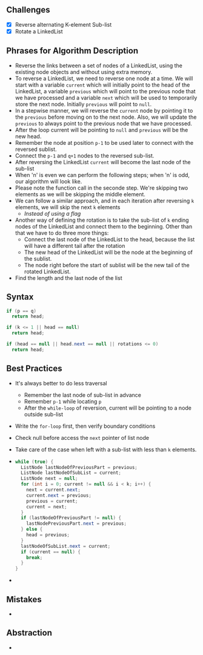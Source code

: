 ## Challenges

- [x] Reverse alternating K-element Sub-list
- [x] Rotate a LinkedList

## Phrases for Algorithm Description

- Reverse the links between a set of nodes of a LinkedList, using the existing node objects and without using extra memory.
- To reverse a LinkedList, we need to reverse one node at a time. We will start with a variable `current` which will initially point to the head of the LinkedList, a variable `previous` which will point to the previous node that we have processed and a variable `next` which will be used to temporarily store the next node. Initially `previous` will point to `null`. 
- In a stepwise manner, we will reverse the `current` node by pointing it to the `previous` before moving on to the next node. Also, we will update the `previous` to always point to the previous node that we have processed.
- After the loop current will be pointing to `null` and `previous` will be the new head.
- Remember the node at position `p-1` to be used later to connect with the reversed sublist.
- Connect the `p-1` and `q+1` nodes to the reversed sub-list.
- After reversing the LinkedList `current` will become the last node of the sub-list
- When 'n' is even we can perform the following steps; when 'n' is odd, our algorithm will look like.
- Please note the function call in the seconde step. We're skipping two elements as we will be skipping the middle element.
- We can follow a similar approach, and in each iteration after reversing `k` elements, we will skip the next `k` elements
  - *Instead of using a flag*
- Another way of defining the rotation is to take the sub-list of `k` ending nodes of the LinkedList and connect them to the beginning. Other than that we have to do three more things:
  - Connect the last node of the LinkedList to the head, because the list will have a different tail after the rotation
  - The new head of the LinkedList will be the node at the beginning of the sublist.
  - The node right before the start of sublist will be the new tail of the rotated LinkedList.
- Find the length and the last node of the list

## Syntax

```java
if (p == q)
  return head;
```

```java
if (k <= 1 || head == null)
  return head;
```

```java
if (head == null || head.next == null || rotations <= 0)
  return head;
```

## Best Practices

- It's always better to do less traversal

  - Remember the last node of sub-list in advance
  - Remember `p-1` while locating `p`
  - After the `while-loop` of reversion, current will be pointing to a node outside sub-list

- Write the `for-loop` first, then verify boundary conditions

- Check null before access the  `next` pointer of list node

- Take care of the case when left with a sub-list with less than `k` elements.

- ``` java
  while (true) {
    ListNode lastNodeOfPreviousPart = previous;
    ListNode lastNodeOfSubList = current;
    ListNode next = null;
    for (int i = 0; current != null && i < k; i++) {
      next = current.next;
      current.next = previous;
      previous = current;
      current = next;
    }
    if (lastNodeOfPreviousPart != null) {
      lastNodePreviousPart.next = previous;
    } else {
      head = previous;
    }
    lastNodeOfSubList.next = current;
    if (current == null) {
      break;
    }
  }
  ```

- 

## Mistakes

- 

## Abstraction

- 

